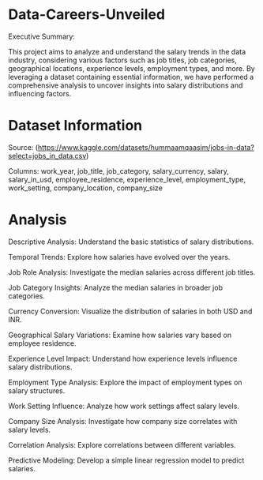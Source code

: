 # Data-Careers-Unveiled
Executive Summary:

This project aims to analyze and understand the salary trends in the data industry, considering various factors such as job titles, job categories, geographical locations, experience levels, employment types, and more. By leveraging a dataset containing essential information, we have performed a comprehensive analysis to uncover insights into salary distributions and influencing factors.

# Dataset Information
Source: (https://www.kaggle.com/datasets/hummaamqaasim/jobs-in-data?select=jobs_in_data.csv)

Columns: work_year, job_title, job_category, salary_currency, salary, salary_in_usd, employee_residence, experience_level, employment_type, work_setting, company_location, company_size

# Analysis
Descriptive Analysis: Understand the basic statistics of salary distributions.

Temporal Trends: Explore how salaries have evolved over the years.

Job Role Analysis: Investigate the median salaries across different job titles.

Job Category Insights: Analyze the median salaries in broader job categories.

Currency Conversion: Visualize the distribution of salaries in both USD and INR.

Geographical Salary Variations: Examine how salaries vary based on employee residence.

Experience Level Impact: Understand how experience levels influence salary distributions.

Employment Type Analysis: Explore the impact of employment types on salary structures.

Work Setting Influence: Analyze how work settings affect salary levels.

Company Size Analysis: Investigate how company size correlates with salary levels.

Correlation Analysis: Explore correlations between different variables.

Predictive Modeling: Develop a simple linear regression model to predict salaries.
